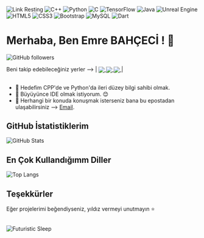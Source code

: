 ![Link Resting](https://i.pinimg.com/originals/47/53/d7/4753d776ae8b2e1bd3ba05289ad27f8b.gif)
![C++](https://img.shields.io/badge/c++-%2300599C.svg?style=for-the-badge&logo=c%2B%2B&logoColor=white) ![Python](https://img.shields.io/badge/python-3670A0?style=for-the-badge&logo=python&logoColor=ffdd54) ![C](https://img.shields.io/badge/c-%2300599C.svg?style=for-the-badge&logo=c&logoColor=white) ![TensorFlow](https://img.shields.io/badge/TensorFlow-%23FF6F00.svg?style=for-the-badge&logo=TensorFlow&logoColor=white) ![Java](https://img.shields.io/badge/java-%23ED8B00.svg?style=for-the-badge&logo=java&logoColor=white) ![Unreal Engine](https://img.shields.io/badge/unreal%20engine-%23313131.svg?style=for-the-badge&logo=unreal%20engine&logoColor=white) ![HTML5](https://img.shields.io/badge/html5-%23E34F26.svg?style=for-the-badge&logo=html5&logoColor=white) ![CSS3](https://img.shields.io/badge/css3-%231572B6.svg?style=for-the-badge&logo=css3&logoColor=white) ![Bootstrap](https://img.shields.io/badge/bootstrap-%23563D7C.svg?style=for-the-badge&logo=bootstrap&logoColor=white) ![MySQL](https://img.shields.io/badge/mysql-%2300f.svg?style=for-the-badge&logo=mysql&logoColor=white) ![Dart](https://img.shields.io/badge/dart-%230175C2.svg?style=for-the-badge&logo=dart&logoColor=white)

# Merhaba, Ben Emre BAHÇECİ ! 👋
![GitHub followers](https://img.shields.io/github/followers/EmreBHCC?label=Follow&style=social) 
<p>
  Beni takip edebileceğiniz yerler -->   |
  <a href="https://www.linkedin.com/in/emrebahceci/" target="_blank">
    <img align="center" src="https://img.shields.io/badge/LinkedIn-%230077B5.svg?style=for-the-badge&logo=linkedin&logoColor=white">
  </a>
  <a href="https://www.instagram.com/emre_bahceci/" target="_blank">
    <img align="center" src="https://img.shields.io/badge/Instagram-%23E4405F.svg?style=for-the-badge&logo=instagram&logoColor=white">
  </a>
  <a href="https://emrebahceci.com" target="_blank">
    <img align="center" src="https://img.shields.io/badge/Website-%23000000.svg?style=for-the-badge&logo=About.me&logoColor=white"> 
  </a> |
</p>
  
##
- 🚀 Hedefim CPP'de ve Python'da ileri düzey bilgi sahibi olmak.
- 🌱 Büyüyünce IDE olmak istiyorum. 😊
- 💬 Herhangi bir konuda konuşmak isterseniz bana bu epostadan ulaşabilirsiniz --> [Email](mailto:emrebahceci38@gmail.com).

## GitHub İstatistiklerim

![GitHub Stats](https://github-readme-stats.vercel.app/api?username=EmreBHCC&show_icons=true&theme=radical)

## En Çok Kullandığımm Diller

![Top Langs](https://github-readme-stats.vercel.app/api/top-langs/?username=EmreBHCC&layout=compact&theme=radical)

## Teşekkürler
Eğer projelerimi beğendiyseniz, yıldız vermeyi unutmayın ⭐️
##
![Futuristic Sleep](https://images-wixmp-ed30a86b8c4ca887773594c2.wixmp.com/f/9100d753-02ac-4ed8-ac98-5e45d6deecad/depz7pg-cec2dc5d-a328-4509-9987-f9c1d638cf73.gif?token=eyJ0eXAiOiJKV1QiLCJhbGciOiJIUzI1NiJ9.eyJzdWIiOiJ1cm46YXBwOjdlMGQxODg5ODIyNjQzNzNhNWYwZDQxNWVhMGQyNmUwIiwiaXNzIjoidXJuOmFwcDo3ZTBkMTg4OTgyMjY0MzczYTVmMGQ0MTVlYTBkMjZlMCIsIm9iaiI6W1t7InBhdGgiOiJcL2ZcLzkxMDBkNzUzLTAyYWMtNGVkOC1hYzk4LTVlNDVkNmRlZWNhZFwvZGVwejdwZy1jZWMyZGM1ZC1hMzI4LTQ1MDktOTk4Ny1mOWMxZDYzOGNmNzMuZ2lmIn1dXSwiYXVkIjpbInVybjpzZXJ2aWNlOmZpbGUuZG93bmxvYWQiXX0.Y0BXPgApGcSqOB-MWenqtw-Lt9rt9AH1xNaBB1j3opY)
